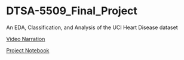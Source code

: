 # DTSA-5509_Final_Project
An EDA, Classification, and Analysis of the UCI Heart Disease dataset

[Video Narration](https://github.com/wahargis/DTSA-5509_Final_Project/blob/main/DTSA_5509-Screen_Record_Narration_Project_Summary_Compressed_h264.mp4)

[Project Notebook](https://github.com/wahargis/DTSA-5509_Final_Project/blob/main/DTSA_5509-Supervised_Learning_Final_Project-UCI_Heart_Disease_Classifier-v2-no_cuML.ipynb)
